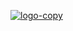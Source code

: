 <a href="https://github.com/Lamboshi"><img src="https://i.ibb.co/KxSshh2/logo-copy.png" alt="logo-copy" border="0"></a>
